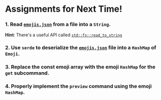 # Assignments for Next Time!

### 1. Read [`emojis.json`][emojis.json] from a file into a `String`.
__Hint__: There's a useful API called
[`std::fs::read_to_string`](https://doc.rust-lang.org/std/fs/fn.read_to_string.html)

### 2. Use `serde` to deserialize the [`emojis.json`][emojis.json] file into a `HashMap` of `Emoji`.

### 3. Replace the const emoji array with the emoji `HashMap` for the `get` subcommand.

### 4. Properly implement the `preview` command using the emoji `HashMap`.

[emojis.json]: https://github.com/muan/emojilib/blob/master/emojis.json
